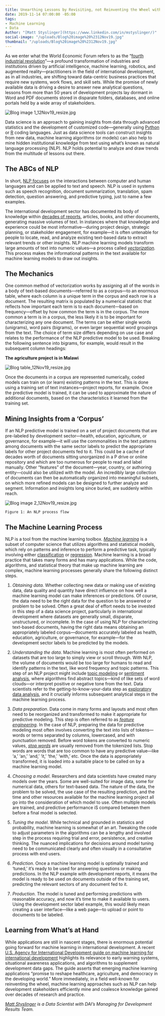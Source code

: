 ```yaml
---
title: Unearthing Lessons by Revisiting, not Reinventing the Wheel with Data Science
date: 2019-11-14 07:00:00 -05:00
tags:
- Machine Learning
- Data
Author: "[Matt Styslinger](https://www.linkedin.com/in/mstyslinger/)"
social-image: "/uploads/Blog%20image%20%2312Nov19.jpg"
thumbnail: "/uploads/Blog%20image%20%2312Nov19.jpg"
---
```


As we enter what the World Economic Forum refers to as the “[fourth industrial revolution](https://www.weforum.org/focus/fourth-industrial-revolution)”—a profound transformation of industries and institutions driven by artificial intelligence, machine learning, robotics, and augmented reality—practitioners in the field of international development, as in all industries, are shifting toward data-centric business practices that require new systems, work flows, and skill sets. While the promise of newly available data is driving a desire to answer new analytical questions, lessons from more than 50 years of development projects lay dormant in Word and PDF documents stored in disparate folders, databases, and online portals held by a wide array of stakeholders.

<!--more-->

![Blog image 1_12Nov19_resize.jpg](/uploads/Blog%20image%201_12Nov19_resize.jpg)

Data science is an approach to gaining insights from data through advanced statistics and the development of customized code—generally using [Python](https://www.python.org/) or [R](https://www.r-project.org/) coding languages. Just as data science tools can construct insights from new data, machine learning algorithms (or models) can also help to mine hidden institutional knowledge from text using what’s known as natural language processing (NLP). NLP holds potential to analyze and draw trends from the multitude of lessons out there.

## The ABCs of NLP

In short, [NLP focuses](https://towardsdatascience.com/introduction-to-natural-language-processing-for-text-df845750fb63) on the interactions between computer and human languages and can be applied to text and speech. NLP is used in systems such as speech recognition, document summarization, translation, spam detection, question answering, and predictive typing, just to name a few examples.

The international development sector has documented its body of knowledge within [decades of reports](https://dec.usaid.gov/dec/home/Default.aspx), articles, books, and other documents, generating massive volumes of text. In instances where that knowledge and experience could be most informative—during project design, strategic planning, or stakeholder engagement, for example—it is often untenable for people to locate, read, and analyze existing text-based data to extract relevant trends or other insights. NLP machine learning models transform large amounts of text into numeric values—a process called *[vectorization](https://medium.com/@paritosh_30025/natural-language-processing-text-data-vectorization-af2520529cf7).* This process makes the informational patterns in the text available for machine learning models to draw out insights.

## The Mechanics

One common method of vectorization works by assigning all of the words in a body of text-based documents—referred to as a corpus—to an enormous table, where each column is a unique term in the corpus and each row is a document. The resulting matrix is populated by a numerical statistic that reflects how important each term is to each document—based on frequency—offset by how common the term is in the corpus. The more common a term is in a corpus, the less likely it is to be important for characterizing any one document. The terms can be either single words (unigrams), word pairs (bigrams), or even larger sequential word groupings from the text. The choice of term size differs depending on use case and relates to the performance of the NLP predictive model to be used. Breaking the following sentence into bigrams, for example, would result in the subsequent column headings:

**The agriculture project is in Malawi**

![Blog table_12Nov19_resize.jpg](/uploads/Blog%20table_12Nov19_resize.jpg)

Once the documents in a corpus are represented numerically, coded models can train on (or learn) existing patterns in the text. This is done using a training set of text instances—project reports, for example. Once the predictive model is trained, it can be used to approximate the nature of additional documents, based on the characteristics it learned from the training set.

## Mining Insights from a ‘Corpus’

If an NLP predictive model is trained on a set of project documents that are pre-labeled by development sector—health, education, agriculture, or governance, for example—it will use the commonalities in the text patterns among documents with the same sector labels to predict the appropriate labels for other project documents fed to it. This could be a cache of decades worth of documents sitting unorganized in a P drive or online repository and which are too numerous for people to read and label manually. Other “features” of the document—year, country, or authoring entity—could also be utilized with the model. An incredibly large collection of documents can then be automatically organized into meaningful subsets, on which more refined models can be designed to further analyze and segment. Information and insights long since buried, are suddenly within reach.

![Blog image 2_12Nov19_resize.jpg](/uploads/Blog%20image%202_12Nov19_resize.jpg)

`Figure 1: An NLP process flow`

## The Machine Learning Process

NLP is a tool from the machine learning toolbox. *[Machine learning](https://en.wikipedia.org/wiki/Machine_learning)* is a subset of computer science that utilizes algorithms and statistical models, which rely on patterns and inference to perform a predictive task, typically involving either [classification](https://towardsdatascience.com/machine-learning-classifiers-a5cc4e1b0623) or [regression](https://towardsdatascience.com/key-types-of-regressions-which-one-to-use-c1f25407a8a4). Machine learning is a broad practice that takes many forms and has many applications. While the code, algorithms, and statistical theory that make up machine learning are complex, machine learning processes generally share the following distinct steps.

1. *Obtaining data.* Whether collecting new data or making use of existing data, data quality and quantity have direct influence on how well a machine learning model can make inferences or predictions. Of course, the data need to be the right data for the question to be answered or problem to be solved. Often a great deal of effort needs to be invested in this step of a data science project, particularly in international development where datasets are generally small, disparate, unstructured, or incomplete. In the case of using NLP for characterizing text-based documents, having the right data means obtaining an appropriately labeled corpus—documents accurately labeled as health, education, agriculture, or governance, for example—for the development sector labels to be predicted by the models.

2. *Understanding the data*. Machine learning is most often performed on datasets that are too large to simply view or scroll through. With NLP, the volume of documents would be too large for humans to read and identify patterns in the text, like word frequency and topic patterns. This step of an NLP project might include [topic modeling](https://towardsdatascience.com/topic-modeling-and-latent-dirichlet-allocation-in-python-9bf156893c24) or [sentiment analysis](https://towardsdatascience.com/sentiment-analysis-concept-analysis-and-applications-6c94d6f58c17), where algorithms find abstract topics—kind of like sets of word clouds—or interpret positive or negative tone from the text. Data scientists refer to the getting-to-know-your-data step as [exploratory data analysis](https://medium.com/@InDataLabs/why-start-a-data-science-project-with-exploratory-data-analysis-f90c0efcbe49), and it crucially informs subsequent analytical steps in the machine learning process.

3. *Data preparation*. Data come in many forms and layouts and most often need to be reorganized and transformed to make it appropriate for predictive modeling. This step is often referred to as *[feature engineering](https://towardsdatascience.com/feature-engineering-for-machine-learning-3a5e293a5114)*. In the case of NLP, preparing the data for predictive modeling most often involves converting the text into lists of tokens—words or terms separated by columns, lowercased, and with punctuation removed. Before word tokens are converted to numeric values, *[stop words](https://nlp.stanford.edu/IR-book/html/htmledition/dropping-common-terms-stop-words-1.html)* are usually removed from the tokenized lists. Stop words are words that are too common to have any predictive value—like ‘a,’ ‘an,’ ‘and,’ ‘it,’ ‘the,’ ‘with,’ etc. Once the data is appropriately transformed, it is loaded into a suitable place to be called on by a machine learning model.

4. *Choosing a model*. Researchers and data scientists have created many models over the years. Some are well-suited for image data, some for numerical data, others for text-based data. The nature of the data, the problem to be solved, the use case of the resulting prediction, and the time and other resources available for the machine learning project all go into the consideration of which model to use. Often multiple models are trained, and predictive performance iS compared between them before a final model is selected.

5. *Tuning the model*. While technical and grounded in statistics and probability, machine learning is somewhat of an art. Tweaking the code to adjust parameters in the algorithms can be a lengthy and involved step in the process requiring trial and error, persistence, and creative thinking. The nuanced implications for decisions around model tuning need to be communicated clearly and often visually in a consultative process with end users.

6. *Prediction*. Once a machine learning model is optimally trained and ‘tuned,’ it’s ready to be used for answering questions or making predictions. In the NLP example with development reports, it means the model is ready to be used on documents outside of the training set, predicting the relevant sectors of any document fed to it.

7. *Production*. The model is tuned and performing predictions with reasonable accuracy, and now it’s time to make it available to users. Using the development sector label example, this would likely mean creating a user interface—like a web page—to upload or point to documents to be labeled.

## Learning from What’s at Hand

While applications are still in nascent stages, there is enormous potential going forward for machine learning in international development. A recent [U.S. Agency for International Development guide on machine learning for international development](https://docs.google.com/forms/d/e/1FAIpQLSdWMax-a8StT4zzEadIJtX8SxU2gbc7kN15CuxGKpm_pi7JQA/viewform) highlights its relevance to early warning systems, situational awareness applications, and algorithms to supplement development data gaps. The guide asserts that emerging machine learning applications “promise to reshape healthcare, agriculture, and democracy in the developing world.” More immediately, in a field well-known for reinventing the wheel, machine learning approaches such as NLP can help development stakeholders efficiently mine and coalesce knowledge gained over decades of research and practice.

*[Matt Styslinger](https://www.linkedin.com/in/mstyslinger/) is a Data Scientist with DAI’s Managing for Development Results Team.*